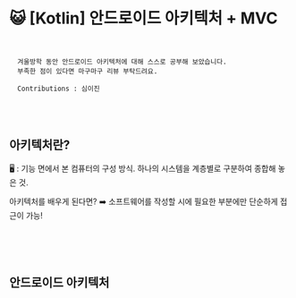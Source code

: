# 😺 [Kotlin] 안드로이드 아키텍처 + MVC 
<br>

      겨울방학 동안 안드로이드 아키텍처에 대해 스스로 공부해 보았습니다.
      부족한 점이 있다면 마구마구 리뷰 부탁드려요.
      
      Contributions : 심이진

<br><br>
## 아키텍처란?

🖥️ : 기능 면에서 본 컴퓨터의 구성 방식.  하나의 시스템을 계층별로 구분하여 종합해 놓은 것.

아키텍처를 배우게 된다면? ➡️ 소프트웨어를 작성할 시에 필요한 부분에만 단순하게 접근이 가능!


<br><br><br>
## 안드로이드 아키텍처

